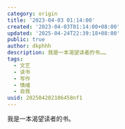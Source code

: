 ```yaml
---
category: origin
title: '2023-04-03 01:14:00'
created: '2023-04-03T01:14:00+08:00'
updated: '2025-04-24T22:39:18+08:00'
public: true
author: dkphhh
description: 我是一本渴望读者的书……
tags:
  - 文艺
  - 读书
  - 写作
  - 情绪
  - 自我
uuid: 202504202106458nf1
---
```


我是一本渴望读者的书。
